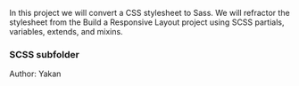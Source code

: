 In this project we will convert a CSS stylesheet to Sass. We will refractor the stylesheet from the Build a Responsive Layout project using SCSS partials, variables, extends, and mixins.

<h3>SCSS subfolder</h3>

Author: Yakan
